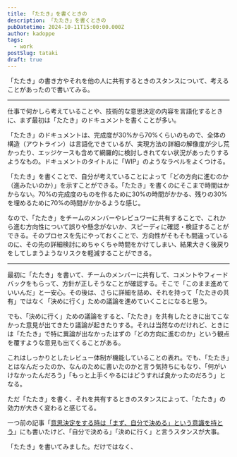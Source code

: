 ```yaml
---
title: 「たたき」を書くときの
description: 「たたき」を書くときの
pubDatetime: 2024-10-11T15:00:00.000Z
author: kadoppe
tags:
  - work
postSlug: tataki
draft: true
---
```


「たたき」の書き方やそれを他の人に共有するときのスタンスについて、考えることがあったので書いてみる。

***

仕事で何かしら考えていることや、技術的な意思決定の内容を言語化するときに、まず最初は「たたき」のドキュメントを書くことが多い。

「たたき」のドキュメントは、完成度が30%から70%くらいのもので、全体の構造（アウトライン）は言語化できているが、実現方法の詳細の解像度が少し荒かったり、エッジケースも含めて網羅的に検討しきれてない状況があったりするようなもの。ドキュメントのタイトルに「WIP」のようなラベルをよくつける。

「たたき」を書くことで、自分が考えていることによって「どの方向に進むのか（進みたいのか）」を示すことができる。「たたき」を書くのにそこまで時間はかからない。70%の完成度のものを作るために30%の時間がかかる、残りの30%を埋めるために70%の時間がかかるような感じ。

なので、「たたき」をチームのメンバーやレビュワーに共有することで、これから進む方向性について誤りや懸念がないか、スピーディに確認・検証することができる。そのプロセスを先にやっておくことで、方向性がそもそも間違っているのに、その先の詳細検討にめちゃくちゃ時間をかけてしまい、結果大きく後戻りをしてしまうようなリスクを軽減することができる。

***

最初に「たたき」を書いて、チームのメンバーに共有して、コメントやフィードバックをもらって、方針が正しそうなことが確認する。そこで「このまま進めていいんだ」と一安心。その後は、さらに詳細を詰め、それを持って「たたきの共有」ではなく「決めに行く」ための議論を進めていくことになると思う。

でも、「決めに行く」ための議論をすると、「たたき」を共有したときに出てこなかった意見が出てきたり議論が起きたりする。それは当然なのだけれど、ときには「たたき」で特に異論が出なかったはずの「どの方向に進むのか」という観点を覆すような意見も出てくることがある。

これはしっかりとしたレビュー体制が機能していることの表れ。でも、「たたき」とはなんだったのか、なんのために書いたのかと言う気持ちにもなり、「何がいけなかったんだろう」「もっと上手くやるにはどうすれば良かったのだろう」となる。

ただ「たたき」を書く、それを共有するときのスタンスによって、「たたき」の効力が大きく変わると感じてる。

一つ前の記事「[意思決定をする時は「まず、自分で決める」という意識を持とう](https://kadoppe.com/posts/2024-10-08-make-decisions-start-by-deciding-yourself/)」にも書いたけど、「自分で決める」「決めに行く」と言うスタンスが大事。

「たたき」を書いてみました。だけではなく、

